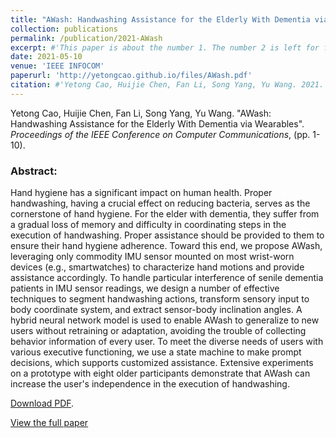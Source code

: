```yaml
---
title: "AWash: Handwashing Assistance for the Elderly With Dementia via Wearables"
collection: publications
permalink: /publication/2021-AWash
excerpt: #'This paper is about the number 1. The number 2 is left for future work.'
date: 2021-05-10
venue: 'IEEE INFOCOM'
paperurl: 'http://yetongcao.github.io/files/AWash.pdf'
citation: #'Yetong Cao, Huijie Chen, Fan Li, Song Yang, Yu Wang. 2021. &quot;AWash: Handwashing Assistance for the Elderly With Dementia via Wearables.&quot; <i>Proceedings of the ACM on Interactive, Mobile, Wearable and Ubiquitous Technologies</i>. 7(2), 1-23.'
---
```

Yetong Cao, Huijie Chen, Fan Li, Song Yang, Yu Wang. "AWash: Handwashing Assistance for the Elderly With Dementia via Wearables". _Proceedings of the IEEE Conference on Computer Communications_, (pp. 1-10). 

### Abstract:
Hand hygiene has a significant impact on human health. Proper handwashing, having a crucial effect on reducing bacteria, serves as the cornerstone of hand hygiene. For the elder with dementia, they suffer from a gradual loss of memory and difficulty in coordinating steps in the execution of handwashing. Proper assistance should be provided to them to ensure their hand hygiene adherence. Toward this end, we propose AWash, leveraging only commodity IMU sensor mounted on most wrist-worn devices (e.g., smartwatches) to characterize hand motions and provide assistance accordingly. To handle particular interference of senile dementia patients in IMU sensor readings, we design a number of effective techniques to segment handwashing actions, transform sensory input to body coordinate system, and extract sensor-body inclination angles. A hybrid neural network model is used to enable AWash to generalize to new users without retraining or adaptation, avoiding the trouble of collecting behavior information of every user. To meet the diverse needs of users with various executive functioning, we use a state machine to make prompt decisions, which supports customized assistance. Extensive experiments on a prototype with eight older participants demonstrate that AWash can increase the user's independence in the execution of handwashing.

[<ins>Download PDF</ins>](../files/AWash.pdf).


[<ins>View the full paper</ins>](https://ieeexplore.ieee.org/abstract/document/9488688)
